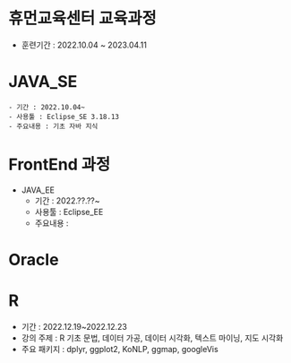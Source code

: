 # 휴먼교육센터 교육과정
 - 훈련기간 : 2022.10.04 ~ 2023.04.11




 # JAVA_SE
    - 기간 : 2022.10.04~
    - 사용툴 : Eclipse_SE 3.18.13
    - 주요내용 : 기초 자바 지식

 # FrontEnd 과정
   - JAVA_EE 
      - 기간 : 2022.??.??~
      - 사용툴 : Eclipse_EE
      - 주요내용 : 

   

# Oracle



 # R
  - 기간 : 2022.12.19~2022.12.23
  - 강의 주제 : R 기초 문법, 데이터 가공, 데이터 시각화, 텍스트 마이닝, 지도 시각화
  - 주요 패키지 : dplyr, ggplot2, KoNLP, ggmap, googleVis


